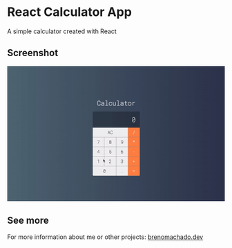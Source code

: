 # React Calculator App
A simple calculator created with React

## Screenshot
![React Calculator](demo/demo.gif)

## See more
For more information about me or other projects: [brenomachado.dev](https://brenomachado.dev)